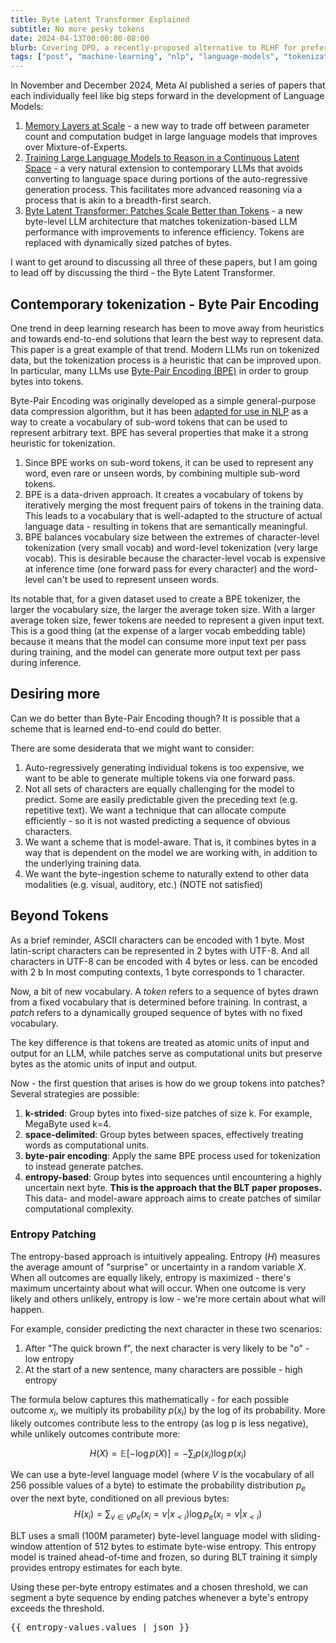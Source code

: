 ```yaml
---
title: Byte Latent Transformer Explained
subtitle: No more pesky tokens
date: 2024-04-13T00:00:00-08:00
blurb: Covering DPO, a recently-proposed alternative to RLHF for preference tuning.
tags: ["post", "machine-learning", "nlp", "language-models", "tokenization", "byte-latent-transformer"]
---
```


In November and December 2024, Meta AI published a series of papers that each individually feel like big steps forward in the development of Language Models:
1. [Memory Layers at Scale](https://ai.meta.com/research/publications/memory-layers-at-scale/) - a new way to trade off between parameter count and computation budget in large language models that improves over Mixture-of-Experts.
2. [Training Large Language Models to Reason in a Continuous Latent Space](https://arxiv.org/abs/2412.06769) - a very natural extension to contemporary LLMs that avoids converting to language space during portions of the auto-regressive generation process. This facilitates more advanced reasoning via a process that is akin to a breadth-first search.
3. [Byte Latent Transformer: Patches Scale Better than Tokens](https://ai.meta.com/research/publications/byte-latent-transformer-patches-scale-better-than-tokens/) - a new byte-level LLM architecture that matches tokenization-based LLM performance with improvements to inference efficiency. Tokens are replaced with dynamically sized patches of bytes.

I want to get around to discussing all three of these papers, but I am going to lead off by discussing the third - the Byte Latent Transformer.

## Contemporary tokenization - Byte Pair Encoding
One trend in deep learning research has been to move away from heuristics and towards end-to-end solutions that learn the best way to represent data. This paper is a great example of that trend. Modern LLMs run on tokenized data, but the tokenization process is a heuristic that can be improved upon. In particular, many LLMs use [Byte-Pair Encoding (BPE)](http://www.pennelynn.com/Documents/CUJ/HTML/94HTML/19940045.HTM) in order to group bytes into tokens.

Byte-Pair Encoding was originally developed as a simple general-purpose data compression algorithm, but it has been [adapted for use in NLP](https://aclanthology.org/P16-1162/) as a way to create a vocabulary of sub-word tokens that can be used to represent arbitrary text. BPE has several properties that make it a strong heuristic for tokenization.
1. Since BPE works on sub-word tokens, it can be used to represent any word, even rare or unseen words, by combining multiple sub-word tokens.
2. BPE is a data-driven approach. It creates a vocabulary of tokens by iteratively merging the most frequent pairs of tokens in the training data. This leads to a vocabulary that is well-adapted to the structure of actual language data - resulting in tokens that are semantically meaningful.
3. BPE balances vocabulary size between the extremes of character-level tokenization (very small vocab) and word-level tokenization (very large vocab). This is desirable because the character-level vocab is expensive at inference time (one forward pass for every character) and the word-level can't be used to represent unseen words.

Its notable that, for a given dataset used to create a BPE tokenizer, the larger the vocabulary size, the larger the average token size. With a larger average token size, fewer tokens are needed to represent a given input text. This is a good thing (at the expense of a larger vocab embedding table) because it means that the model can consume more input text per pass during training, and the model can generate more output text per pass during inference.

## Desiring more

Can we do better than Byte-Pair Encoding though? It is possible that a scheme that is learned end-to-end could do better.

There are some desiderata that we might want to consider:
1. Auto-regressively generating individual tokens is too expensive, we want to be able to generate multiple tokens via one forward pass.
2. Not all sets of characters are equally challenging for the model to predict. Some are easily predictable given the preceding text (e.g. repetitive text). We want a technique that can allocate compute efficiently - so it is not wasted predicting a sequence of obvious characters.
3. We want a scheme that is model-aware. That is, it combines bytes in a way that is dependent on the model we are working with, in addition to the underlying training data.
4. We want the byte-ingestion scheme to naturally extend to other data modalities (e.g. visual, auditory, etc.) (NOTE not satisfied)

## Beyond Tokens
As a brief reminder, ASCII characters can be encoded with 1 byte. Most latin-script characters can be represented in 2 bytes with UTF-8. And all characters in UTF-8 can be encoded with 4 bytes or less. can be encoded with 2 b In most computing contexts, 1 byte corresponds to 1 character.

Now, a bit of new vocabulary. A *token* refers to a sequence of bytes drawn from a fixed vocabulary that is determined before training. In contrast, a *patch* refers to a dynamically grouped sequence of bytes with no fixed vocabulary.

The key difference is that tokens are treated as atomic units of input and output for an LLM, while patches serve as computational units but preserve bytes as the atomic units of input and output.

Now - the first question that arises is how do we group tokens into patches? Several strategies are possible:
1. **k-strided**: Group bytes into fixed-size patches of size k. For example, MegaByte used k=4.
2. **space-delimited**: Group bytes between spaces, effectively treating words as computational units.
3. **byte-pair encoding**: Apply the same BPE process used for tokenization to instead generate patches.
4. **entropy-based**: Group bytes into sequences until encountering a highly uncertain next byte. **This is the approach that the BLT paper proposes.** This data- and model-aware approach aims to create patches of similar computational complexity.

### Entropy Patching

The entropy-based approach is intuitively appealing. Entropy ($H$) measures the average amount of "surprise" or uncertainty in a random variable $X$. When all outcomes are equally likely, entropy is maximized - there's maximum uncertainty about what will occur. When one outcome is very likely and others unlikely, entropy is low - we're more certain about what will happen.

For example, consider predicting the next character in these two scenarios:
1. After "The quick brown f", the next character is very likely to be "o" - low entropy
2. At the start of a new sentence, many characters are possible - high entropy

The formula below captures this mathematically - for each possible outcome $x_i$, we multiply its probability $p(x_i)$ by the log of its probability. More likely outcomes contribute less to the entropy (as log p is less negative), while unlikely outcomes contribute more:

$$
H(X) = \mathbb{E}[-\log p(X)]=-\sum_i p(x_i)\log p(x_i)
$$

We can use a byte-level language model (where $V$ is the vocabulary of all 256 possible values of a byte) to estimate the probability distribution $p_e$ over the next byte, conditioned on all previous bytes:
$$
H(x_i) = \sum_{v \in V} p_e(x_i=v|x_{<i}) \log p_e(x_i=v|x_{<i})
$$

<!-- TODO: discuss receptive field and lookup table -->

<!-- TODO: nice interactive viz of byte-level entropies -->

<!-- NOTE: Why not do this same sort of strategy with tokens? Why not try to aggregate the entropy across bytes to actually get a similar amount of info in each patch? -->

BLT uses a small (100M parameter) byte-level language model with sliding-window attention of 512 bytes to estimate byte-wise entropy. This entropy model is trained ahead-of-time and frozen, so during BLT training it simply provides entropy estimates for each byte.

Using these per-byte entropy estimates and a chosen threshold, we can segment a byte sequence by ending patches whenever a byte's entropy exceeds the threshold.

<!-- Debug: Print the data -->
<pre>
{{ entropy-values.values | json }}
</pre>

<!-- Debug: Start of entropy viz -->
<div
  class="entropy-viz"
  data-entropy-viz
  data-entropy-data='[
    {"char": "T", "entropy": 0.8},
    {"char": "h", "entropy": 0.3},
    {"char": "e", "entropy": 0.2},
    {"char": " ", "entropy": 0.9},
    {"char": "q", "entropy": 0.7},
    {"char": "u", "entropy": 0.4},
    {"char": "i", "entropy": 0.3},
    {"char": "c", "entropy": 0.4},
    {"char": "k", "entropy": 0.3},
    {"char": " ", "entropy": 0.8},
    {"char": "b", "entropy": 0.6},
    {"char": "r", "entropy": 0.4},
    {"char": "o", "entropy": 0.3},
    {"char": "w", "entropy": 0.4},
    {"char": "n", "entropy": 0.3},
    {"char": " ", "entropy": 0.8},
    {"char": "f", "entropy": 0.5},
    {"char": "o", "entropy": 0.2},
    {"char": "x", "entropy": 0.3},
    {"char": " ", "entropy": 0.9},
    {"char": "j", "entropy": 0.7},
    {"char": "u", "entropy": 0.4},
    {"char": "m", "entropy": 0.3},
    {"char": "p", "entropy": 0.4},
    {"char": "e", "entropy": 0.3},
    {"char": "d", "entropy": 0.4},
    {"char": " ", "entropy": 0.8},
    {"char": "o", "entropy": 0.6},
    {"char": "v", "entropy": 0.4},
    {"char": "e", "entropy": 0.3},
    {"char": "r", "entropy": 0.4},
    {"char": " ", "entropy": 0.8},
    {"char": "t", "entropy": 0.6},
    {"char": "h", "entropy": 0.3},
    {"char": "e", "entropy": 0.2},
    {"char": " ", "entropy": 0.9}
  ]'
></div>
<!-- Debug: End of entropy viz -->